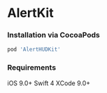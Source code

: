 # AlertKit

### Installation via CocoaPods

```ruby
pod 'AlertHUDKit'
```

### Requirements

iOS 9.0+
Swift 4
XCode 9.0+
